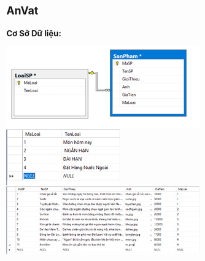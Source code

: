 # AnVat
## Cơ Sở Dữ liệu:
 <img src="https://raw.githubusercontent.com/nguyenthilyctt11cd3a/AnVat/master/Csdl3.PNG">
<img src="https://raw.githubusercontent.com/nguyenthilyctt11cd3a/AnVat/master/Csdl1.PNG">
<img src="https://raw.githubusercontent.com/nguyenthilyctt11cd3a/AnVat/master/Csdl2.PNG">
 
